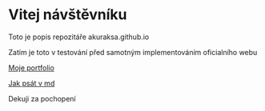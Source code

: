 # Vitej návštěvníku
Toto je popis repozitáře akuraksa.github.io

Zatím je toto v testování před samotným implementováním oficialního webu

[Moje portfolio](https://akuraksa.github.io/portfolio/index.html)

[Jak psát v md](https://github.com/adam-p/markdown-here/wiki/Markdown-Cheatsheet)

Dekuji za pochopení
